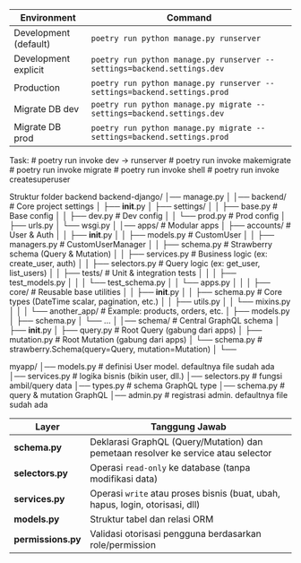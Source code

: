 | Environment           | Command                                                                  |
| --------------------- | ------------------------------------------------------------------------ |
| Development (default) | `poetry run python manage.py runserver`                                  |
| Development explicit  | `poetry run python manage.py runserver --settings=backend.settings.dev`  |
| Production            | `poetry run python manage.py runserver --settings=backend.settings.prod` |
| Migrate DB dev        | `poetry run python manage.py migrate --settings=backend.settings.dev`    |
| Migrate DB prod       | `poetry run python manage.py migrate --settings=backend.settings.prod`   |

Task:
    # poetry run invoke dev -> runserver
    # poetry run invoke makemigrate
    # poetry run invoke migrate
    # poetry run invoke shell
    # poetry run invoke createsuperuser

Struktur folder backend
backend-django/
│── manage.py
│
│── backend/                     # Core project settings
│   ├── __init__.py
│   ├── settings/
│   │   ├── base.py              # Base config
│   │   ├── dev.py               # Dev config
│   │   └── prod.py              # Prod config
│   ├── urls.py
│   └── wsgi.py
│
│── apps/                        # Modular apps
│   ├── accounts/                # User & Auth
│   │   ├── __init__.py
│   │   ├── models.py            # CustomUser
│   │   ├── managers.py          # CustomUserManager
│   │   ├── schema.py            # Strawberry schema (Query & Mutation)
│   │   ├── services.py          # Business logic (ex: create_user, auth)
│   │   ├── selectors.py         # Query logic (ex: get_user, list_users)
│   │   ├── tests/               # Unit & integration tests
│   │   │   ├── test_models.py
│   │   │   └── test_schema.py
│   │   └── apps.py
│   │
│   ├── core/                    # Reusable base utilities
│   │   ├── __init__.py
│   │   ├── schema.py            # Core types (DateTime scalar, pagination, etc.)
│   │   ├── utils.py
│   │   └── mixins.py
│   │
│   └── another_app/             # Example: products, orders, etc.
│       ├── models.py
│       ├── schema.py
│       └── ...
│
│── schema/                      # Central GraphQL schema
│   ├── __init__.py
│   ├── query.py                 # Root Query (gabung dari apps)
│   ├── mutation.py              # Root Mutation (gabung dari apps)
│   └── schema.py                # strawberry.Schema(query=Query, mutation=Mutation)
│
└── 


myapp/
│── models.py       # definisi User model. defaultnya file sudah ada
│── services.py     # logika bisnis (bikin user, dll.)
│── selectors.py    # fungsi ambil/query data
│── types.py        # schema GraphQL type
│── schema.py       # query & mutation GraphQL
│── admin.py        # registrasi admin. defaultnya file sudah ada


| Layer              | Tanggung Jawab                                                                    |
| ------------------ | --------------------------------------------------------------------------------- |
| **schema.py**      | Deklarasi GraphQL (Query/Mutation) dan pemetaan resolver ke service atau selector |
| **selectors.py**   | Operasi `read-only` ke database (tanpa modifikasi data)                           |
| **services.py**    | Operasi `write` atau proses bisnis (buat, ubah, hapus, login, otorisasi, dll)     |
| **models.py**      | Struktur tabel dan relasi ORM                                                     |
| **permissions.py** | Validasi otorisasi pengguna berdasarkan role/permission                           |
